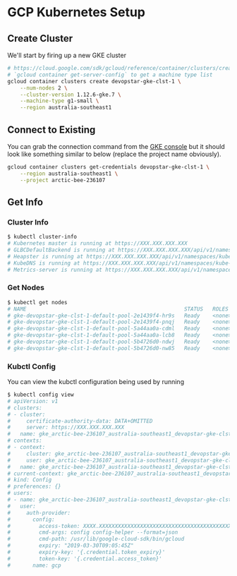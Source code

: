# GCP Kubernetes Setup

## Create Cluster

We'll start by firing up a new GKE cluster

```bash
# https://cloud.google.com/sdk/gcloud/reference/container/clusters/create
# `gcloud container get-server-config` to get a machine type list
gcloud container clusters create devopstar-gke-clst-1 \
    --num-nodes 2 \
    --cluster-version 1.12.6-gke.7 \
    --machine-type g1-small \
    --region australia-southeast1
```

## Connect to Existing

You can grab the connection command from the [GKE console](https://console.cloud.google.com/kubernetes/list) but it should look like something similar to below (replace the project name obviously).

```bash
gcloud container clusters get-credentials devopstar-gke-clst-1 \
    --region australia-southeast1 \
    --project arctic-bee-236107
```

## Get Info

### Cluster Info

```bash
$ kubectl cluster-info
# Kubernetes master is running at https://XXX.XXX.XXX.XXX
# GLBCDefaultBackend is running at https://XXX.XXX.XXX.XXX/api/v1/namespaces/kube-system/services/default-http-backend:http/proxy
# Heapster is running at https://XXX.XXX.XXX.XXX/api/v1/namespaces/kube-system/services/heapster/proxy
# KubeDNS is running at https://XXX.XXX.XXX.XXX/api/v1/namespaces/kube-system/services/kube-dns:dns/proxy
# Metrics-server is running at https://XXX.XXX.XXX.XXX/api/v1/namespaces/kube-system/services/https:metrics-server:/proxy
```

### Get Nodes

```bash
$ kubectl get nodes
# NAME                                                  STATUS   ROLES    AGE   VERSION
# gke-devopstar-gke-clst-1-default-pool-2e1439f4-hr9s   Ready    <none>   58s   v1.12.6-gke.7
# gke-devopstar-gke-clst-1-default-pool-2e1439f4-pnqj   Ready    <none>   1m    v1.12.6-gke.7
# gke-devopstar-gke-clst-1-default-pool-5a44aa0a-cdml   Ready    <none>   56s   v1.12.6-gke.7
# gke-devopstar-gke-clst-1-default-pool-5a44aa0a-lcb8   Ready    <none>   53s   v1.12.6-gke.7
# gke-devopstar-gke-clst-1-default-pool-5b4726d0-ndwj   Ready    <none>   1m    v1.12.6-gke.7
# gke-devopstar-gke-clst-1-default-pool-5b4726d0-nw85   Ready    <none>   1m    v1.12.6-gke.7
```

### Kubctl Config

You can view the kubctl configuration being used by running

```bash
$ kubectl config view
# apiVersion: v1
# clusters:
# - cluster:
#     certificate-authority-data: DATA+OMITTED
#     server: https://XXX.XXX.XXX.XXX
#   name: gke_arctic-bee-236107_australia-southeast1_devopstar-gke-clst-1
# contexts:
# - context:
#     cluster: gke_arctic-bee-236107_australia-southeast1_devopstar-gke-clst-1
#     user: gke_arctic-bee-236107_australia-southeast1_devopstar-gke-clst-1
#   name: gke_arctic-bee-236107_australia-southeast1_devopstar-gke-clst-1
# current-context: gke_arctic-bee-236107_australia-southeast1_devopstar-gke-clst-1
# kind: Config
# preferences: {}
# users:
# - name: gke_arctic-bee-236107_australia-southeast1_devopstar-gke-clst-1
#   user:
#     auth-provider:
#       config:
#         access-token: XXXX.XXXXXXXXXXXXXXXXXXXXXXXXXXXXXXXXXXXXXXXXXXXXXXXXXXXXXXXXXXXXXXXXXXXXXXXXXXXX-XXXXXXXXXXXXXXXXXXXXXXXXXXXXXXXXX
#         cmd-args: config config-helper --format=json
#         cmd-path: /usr/lib/google-cloud-sdk/bin/gcloud
#         expiry: "2019-03-30T09:05:45Z"
#         expiry-key: '{.credential.token_expiry}'
#         token-key: '{.credential.access_token}'
#       name: gcp
```
